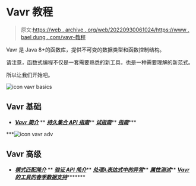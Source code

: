 # Vavr 教程

> 原文:[https://web . archive . org/web/20220930061024/https://www . bael dung . com/vavr-教程](https://web.archive.org/web/20220930061024/https://www.baeldung.com/vavr-tutorial)

Vavr 是 Java 8+的函数库，提供不可变的数据类型和函数控制结构。

请注意，函数式编程不仅是一套需要熟悉的新工具，也是一种需要理解的新范式。

所以让我们开始吧。

![icon vavr basics](../Images/d6e9f86b804dad6e8f4534bf3d3e4792.png)

## Vavr 基础

*   ***[Vavr 简介](/web/20221126221911/https://www.baeldung.com/vavr)***
**   ***[持久集合 API 指南](/web/20221126221911/https://www.baeldung.com/vavr-collections)*****   ***[试指南](/web/20221126221911/https://www.baeldung.com/vavr-try)*****   ***[指南](/web/20221126221911/https://www.baeldung.com/vavr-either)******

***![icon vavr adv](../Images/fbc5e2f25203d9fb7f9bcf779827e227.png)

## Vavr 高级

*   ***[模式匹配简介](/web/20221126221911/https://www.baeldung.com/vavr-pattern-matching)***
**   ***[验证 API 简介](/web/20221126221911/https://www.baeldung.com/vavr-validation-api)*****   ***[处理λ表达式中的异常](/web/20221126221911/https://www.baeldung.com/exceptions-using-vavr)*****   ***[属性测试](/web/20221126221911/https://www.baeldung.com/vavr-property-testing)*****   ***[Vavr 的工具的春季数据支持](/web/20221126221911/https://www.baeldung.com/spring-vavr)**********